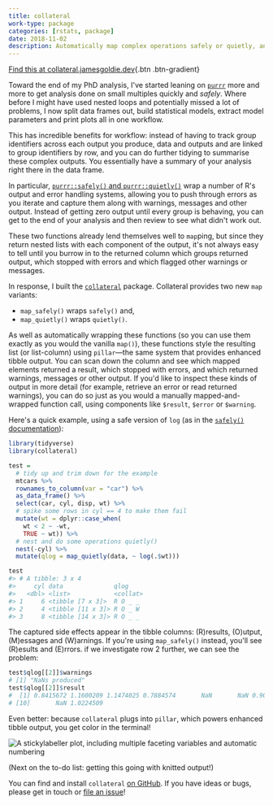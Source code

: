 ```yaml
---
title: collateral
work-type: package
categories: [rstats, package]
date: 2018-11-02
description: Automatically map complex operations safely or quietly, and quickly see the captured side effects.
---
```


[Find this at collateral.jamesgoldie.dev](https://collateral.jamesgoldie.dev){.btn .btn-gradient}

Toward the end of my PhD analysis, I've started leaning on [`purrr`](https://purrr.tidyverse.org/) more and more to get analysis done on small multiples quickly and _safely_. Where before I might have used nested loops and potentially missed a lot of problems, I now split data frames out, build statistical models, extract model parameters and print plots all in one workflow.

This has incredible benefits for workflow: instead of having to track group identifiers across each output you produce, data and outputs and are linked to group identifiers by row, and you can do further tidying to summarise these complex outputs. You essentially have a summary of your analysis right there in the data frame.

In particular, [`purrr::safely()` and `purrr::quietly()`](https://purrr.tidyverse.org/reference/safely.html) wrap a number of R's output and error handling systems, allowing you to push through errors as you iterate and capture them along with warnings, messages and other output. Instead of getting zero output until every group is behaving, you can get to the end of your analysis and then review to see what didn't work out.

These two functions already lend themselves well to `map`ping, but since they return nested lists with each component of the output, it's not always easy to tell until you burrow in to the returned column which groups returned output, which stopped with errors and which flagged other warnings or messages.

In response, I built the [`collateral`](https://github.com/rensa/collateral) package. Collateral provides two new `map` variants:

* `map_safely()` wraps `safely()` and,
* `map_quietly()` wraps `quietly()`.

As well as automatically wrapping these functions (so you can use them exactly as you would the vanilla `map()`), these functions style the resulting list (or list-column) using `pillar`—the same system that provides enhanced tibble output. You can scan down the column and see which mapped elements returned a result, which stopped with errors, and which returned warnings, messages or other output. If you'd like to inspect these kinds of output in more detail (for example, retrieve an error or read returned warnings), you can do so just as you would a manually mapped-and-wrapped function call, using components like `$result`, `$error` or `$warning`.

Here's a quick example, using a safe version of `log` (as in the [`safely()` documentation](https://purrr.tidyverse.org/reference/safely.html#examples
)):

```r
library(tidyverse)
library(collateral)

test =
  # tidy up and trim down for the example
  mtcars %>%
  rownames_to_column(var = "car") %>%
  as_data_frame() %>%
  select(car, cyl, disp, wt) %>%
  # spike some rows in cyl == 4 to make them fail
  mutate(wt = dplyr::case_when(
    wt < 2 ~ -wt,
    TRUE ~ wt)) %>%
  # nest and do some operations quietly()
  nest(-cyl) %>%
  mutate(qlog = map_quietly(data, ~ log(.$wt)))

test
#> # A tibble: 3 x 4
#>     cyl data              qlog
#>   <dbl> <list>            <collat>
#> 1     6 <tibble [7 x 3]>  R O _ _
#> 2     4 <tibble [11 x 3]> R O _ W
#> 3     8 <tibble [14 x 3]> R O _ _
```

The captured side effects appear in the tibble columns: (R)results, (O)utput, (M)essages and (W)arnings. If you're using `map_safely()` instead, you'll see (R)esults and (E)rrors. if we investigate row 2 further, we can see the problem:

```r
test$qlog[[2]]$warnings
# [1] "NaNs produced"
test$qlog[[2]]$result
#  [1] 0.8415672 1.1600209 1.1474025 0.7884574       NaN       NaN 0.9021918       NaN 0.7608058
# [10]       NaN 1.0224509
```

Even better: because `collateral` plugs into `pillar`, which powers enhanced tibble output, you get color in the terminal!

![A stickylabeller plot, including multiple faceting variables and automatic numbering](https://github.com/rensa/collateral/raw/master/man/figures/collateral_example.png)

(Next on the to-do list: getting this going with knitted output!)

You can find and install `collateral` [on GitHub](https://github.com/rensa/collateral). If you have ideas or bugs, please get in touch or 
[file an issue](https://github.com/rensa/collateral/issues/new)!